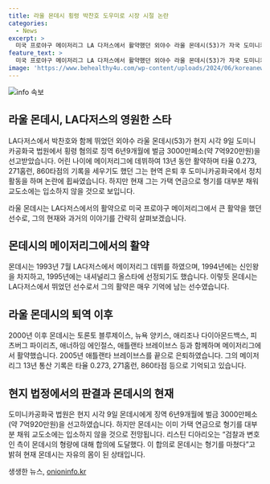 ```yaml
---
title: 라울 몬데시 횡령 박찬호 도우미로 시장 시절 논란
categories:
  - News
excerpt: >
  미국 프로야구 메이저리그 LA 다저스에서 활약했던 외야수 라울 몬데시(53)가 자국 도미니카공화국에서 횡령 등 혐의로 징역형을 선고받았다. 그러나 몬데시는 가택 연금으로 형기 대부분을 채워 교도소에는 입소하지 않을 것으로 전해졌다. 1994년에는 신인왕을 차지한 그는 지난 2017년 징역형을 선고받아 현재는 가택 연금을 받고 있다. 이에 관련된 검찰과 변호인의 합의로 몬데시는 이미 형기를 마친 것으로 전해졌다. LA타임스는 라울 몬데시는 자유의 몸이 됐다고 전했다.
feature_text: >
  미국 프로야구 메이저리그 LA 다저스에서 활약했던 외야수 라울 몬데시(53)가 자국 도미니카공화국에서 횡령 등 혐의로 징역형을 선고받았다. 그러나 몬데시는 가택 연금으로 형기 대부분을 채워 교도소에는 입소하지 않을 것으로 전해졌다. 1994년에는 신인왕을 차지한 그는 지난 2017년 징역형을 선고받아 현재는 가택 연금을 받고 있다. 이에 관련된 검찰과 변호인의 합의로 몬데시는 이미 형기를 마친 것으로 전해졌다. LA타임스는 라울 몬데시는 자유의 몸이 됐다고 전했다.
image: 'https://www.behealthy4u.com/wp-content/uploads/2024/06/koreanews.jpg'
---
```


<p><img src="https://www.behealthy4u.com/wp-content/uploads/2024/06/koreanews.jpg" alt="info 속보" /></p>

<h2 data-ke-size="size26">라울 몬데시, LA다저스의 영원한 스타</h2>

<p>LA다저스에서 박찬호와 함께 뛰었던 외야수 라울 몬데시(53)가 현지 시각 9일 도미니카공화국 법원에서 횡령 혐의로 징역 6년9개월에 벌금 3000만페소(약 7억920만원)을 선고받았습니다. 어린 나이에 메이저리그에 데뷔하여 13년 동안 활약하며 타율 0.273, 271홈런, 860타점의 기록을 세우기도 했던 그는 현역 은퇴 후 도미니카공화국에서 정치 활동을 하며 논란에 휩싸였습니다. 하지만 현재 그는 가택 연금으로 형기를 대부분 채워 교도소에는 입소하지 않을 것으로 보입니다. </p>

<p>라울 몬데시는 LA다저스에서의 활약으로 미국 프로야구 메이저리그에서 큰 활약을 했던 선수로, 그의 현재와 과거의 이야기를 간략히 살펴보겠습니다. </p>

<h2 data-ke-size="size24">몬데시의 메이저리그에서의 활약</h2>

<p>몬데시는 1993년 7월 LA다저스에서 메이저리그 데뷔를 하였으며, 1994년에는 신인왕을 차지하고, 1995년에는 내셔널리그 올스타에 선정되기도 했습니다. 이렇듯 몬데시는 LA다저스에서 뛰었던 선수로서 그의 활약은 매우 기억에 남는 선수였습니다. </p>

<h2 data-ke-size="size24">라울 몬데시의 퇴역 이후</h2>

<p>2000년 이후 몬데시는 토론토 블루제이스, 뉴욕 양키스, 애리조나 다이아몬드백스, 피츠버그 파이리츠, 애너하임 에인절스, 애틀랜타 브레이브스 등과 함께하며 메이저리그에서 활약했습니다. 2005년 애틀랜타 브레이브스를 끝으로 은퇴하였습니다. 그의 메이저리그 13년 통산 기록은 타율 0.273, 271홈런, 860타점 등으로 기억되고 있습니다.</p>

<h2 data-ke-size="size24">현지 법정에서의 판결과 몬데시의 현재</h2>

<p>도미니카공화국 법원은 현지 시각 9일 몬데시에게 징역 6년9개월에 벌금 3000만페소(약 7억920만원)을 선고하였습니다. 하지만 몬데시는 이미 가택 연금으로 형기를 대부분 채워 교도소에는 입소하지 않을 것으로 전망됩니다. 리스틴 디아리오는 “검찰과 변호인 측이 몬데시의 형량에 대해 합의에 도달했다. 이 합의로 몬데시는 형기를 마쳤다”고 밝혀 현재 몬데시는 자유의 몸이 된 상태입니다.</p>
생생한 뉴스, <a href="https://onioninfo.kr" rel="dofollow">onioninfo.kr</a>


